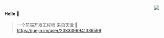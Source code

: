 <img align="right" src="https://github-readme-stats.vercel.app/api?username=xihaoshangdi&show_icons=true&icon_color=805AD5&text_color=718096&bg_color=ffffff&hide_title=true" />


#### Hello 👏

> 一个前端开发工程师 
> 来自天津
🔗 https://juejin.im/user/2383396941336599
